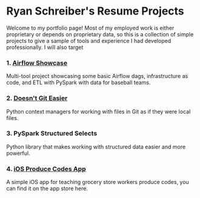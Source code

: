 # Ryan Schreiber's Resume Projects

Welcome to my portfolio page! Most of my employed work is either proprietary or depends on proprietary data, so this is a collection
of simple projects to give a sample of tools and experience I had developed professionally. I will also target

### 1. [Airflow Showcase](https://github.com/ryan-schreiber-resume-projects/airflow-baseball-teams)
Multi-tool project showcasing some basic Airflow dags, infrastructure as code, and ETL with PySpark with data for baseball teams.

### 2. [Doesn't Git Easier](https://github.com/ryan-schreiber/doesnt-git-easier)
Python context managers for working with files in Git as if they were local files.

### 3. PySpark Structured Selects
Python library that makes working with structured data easier and more powerful.

### 4. [iOS Produce Codes App](https://github.com/produce-codes-library)
A simple iOS app for teaching grocery store workers produce codes, you can find it on the app store here.
